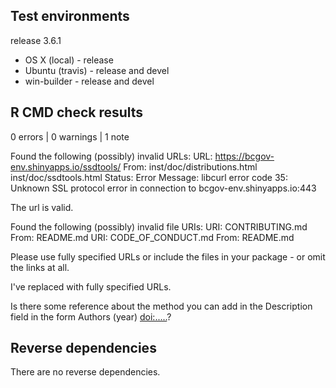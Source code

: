## Test environments

release 3.6.1

* OS X (local) - release
* Ubuntu (travis) - release and devel
* win-builder - release and devel

## R CMD check results

0 errors | 0 warnings | 1 note

Found the following (possibly) invalid URLs:
  URL: https://bcgov-env.shinyapps.io/ssdtools/
    From: inst/doc/distributions.html
          inst/doc/ssdtools.html
    Status: Error
    Message: libcurl error code 35:
      	Unknown SSL protocol error in connection to bcgov-env.shinyapps.io:443

The url is valid.

Found the following (possibly) invalid file URIs:
   URI: CONTRIBUTING.md
     From: README.md
   URI: CODE_OF_CONDUCT.md
     From: README.md

Please use fully specified URLs or include the files in your package - or omit the links at all.

I've replaced with fully specified URLs.

Is there some reference about the method you can add in the Description field in the form Authors (year) <doi:.....>?



## Reverse dependencies

There are no reverse dependencies.
